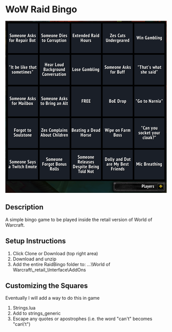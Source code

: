 # WoW Raid Bingo

![In-Game Screenshot of Board](doc/screenshot.PNG)

## Description
A simple bingo game to be played inside the retail version of World of Warcraft.

## Setup Instructions
1. Click Clone or Download (top right area)
2. Download and unzip
3. Add the entire RaidBingo folder to: ...\\World of Warcraft\\\_retail\_\\Interface\\AddOns

## Customizing the Squares
Eventually I will add a way to do this in game
1. Strings.lua
2. Add to strings_generic
3. Escape any quotes or apostrophes (i.e. the word "can't" becomes "can\\\'t")
